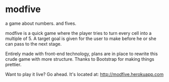 modfive
=======

a game about numbers.  and fives.

modfive is a quick game where the player tries to turn every cell into a multiple of 5.  A target goal is given for the user to make before he or she can pass to the next stage.

Entirely made with front-end technology, plans are in place to rewrite this crude game with more structure.
Thanks to Bootstrap for making things prettier.

Want to play it live?  Go ahead.  It's located at: http://modfive.herokuapp.com
